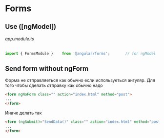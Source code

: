 # Forms 

## Use ([ngModel])
###### app.module.ts
```ts
import { FormsModule }    from '@angular/forms';       // for ngModel
```


## Send form without ngForm
Форма не отправляеться как обычно если используеться ангуляр. Для того чтобы сделать отправку как обычно надо
```html
<form ngNoForm class="" action="index.html" method="post">
...
</form>
```

Иначе делать так
```html
<form (ngSubmit)="SendData()" class="" action="index.html" method="post">
...
</form>
```


